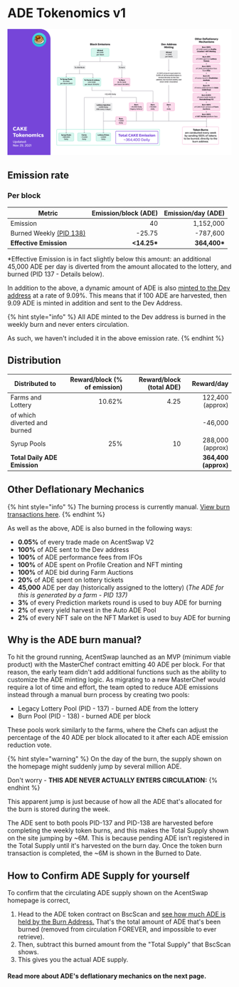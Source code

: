 # ADE Tokenomics v1

![](../../.gitbook/assets/en-1129.png)

## **Emission rate** <a href="#emission-rate" id="emission-rate"></a>

### **Per block**

| **Metric**                                                                   | **Emission/block (ADE)** | **Emission/day (ADE)** |
| ---------------------------------------------------------------------------- | ------------------------: | ----------------------: |
| Emission                                                                     |                        40 |               1,152,000 |
| Burned Weekly [(PID 138)](cake-tokenomics-v1.md#why-is-the-cake-burn-manual) |                    -25.75 |                -787,600 |
| **Effective Emission**                                                       |              **<14.25\*** |           **364,400\*** |

\*Effective Emission is in fact slightly below this amount: an additional 45,000 ADE per day is diverted from the amount allocated to the lottery, and burned (PID 137 - Details below).

In addition to the above, a dynamic amount of ADE is also [minted to the Dev address](https://bscscan.com/address/0xceba60280fb0ecd9a5a26a1552b90944770a4a0e#tokentxns) at a rate of 9.09%. This means that if 100 ADE are harvested, then 9.09 ADE is minted in addition and sent to the Dev Address.

{% hint style="info" %}
All ADE minted to the Dev address is burned in the weekly burn and never enters circulation.&#x20;

As such, we haven't included it in the above emission rate.
{% endhint %}

## Distribution <a href="#distribution" id="distribution"></a>

| Distributed to                | Reward/block (% of emission) | Reward/block (total ADE) |           Reward/day |
| ----------------------------- | ---------------------------: | ------------------------: | -------------------: |
| Farms and Lottery             |                       10.62% |                      4.25 |     122,400 (approx) |
| of which diverted and burned  |                              |                           |              -46,000 |
| Syrup Pools                   |                          25% |                        10 |     288,000 (approx) |
| **Total Daily ADE Emission** |                              |                           | **364,400 (approx)** |

## **Other Deflationary Mechanics** <a href="#other-deflationary-mechanics" id="other-deflationary-mechanics"></a>

{% hint style="info" %}
The burning process is currently manual. [View burn transactions here](https://bscscan.com/token/0x0e09fabb73bd3ade0a17ecc321fd13a19e81ce82?a=0x000000000000000000000000000000000000dead).
{% endhint %}

As well as the above, ADE is also burned in the following ways:

* **0.05%** of every trade made on AcentSwap V2
* **100%** of ADE sent to the Dev address
* **100%** of ADE performance fees from IFOs
* **100%** of ADE spent on Profile Creation and NFT minting
* **100%** of ADE bid during Farm Auctions
* **20%** of ADE spent on lottery tickets
* **45,000** ADE per day (historically assigned to the lottery) (_The ADE for this is generated by a farm - PID 137)_
* **3%** of every Prediction markets round is used to buy ADE for burning
* **2%** of every yield harvest in the Auto ADE Pool
* **2%** of every NFT sale on the NFT Market is used to buy ADE for burning

## Why is the ADE burn manual?

To hit the ground running, AcentSwap launched as an MVP (minimum viable product) with the MasterChef contract emitting 40 ADE per block. For that reason, the early team didn't add additional functions such as the ability to customize the ADE minting logic. As migrating to a new MasterChef would require a lot of time and effort, the team opted to reduce ADE emissions instead through a manual burn process by creating two pools:

* Legacy Lottery Pool (PID - 137) - burned ADE from the lottery
* Burn Pool (PID - 138) - burned ADE per block

These pools work similarly to the farms, where the Chefs can adjust the percentage of the 40 ADE per block allocated to it after each ADE emission reduction vote.

{% hint style="warning" %}
On the day of the burn, the supply shown on the homepage might suddenly jump by several million ADE.&#x20;

Don't worry - **THIS ADE NEVER ACTUALLY ENTERS CIRCULATION:**
{% endhint %}

This apparent jump is just because of how all the ADE that's allocated for the burn is stored during the week.&#x20;

The ADE sent to both pools PID-137 and PID-138 are harvested before completing the weekly token burns, and this makes the Total Supply shown on the site jumping by \~6M. This is because pending ADE isn’t registered in the Total Supply until it's harvested on the burn day. Once the token burn transaction is completed, the \~6M is shown in the Burned to Date.&#x20;

## How to Confirm ADE Supply for yourself

To confirm that the circulating ADE supply shown on the AcentSwap homepage is correct,&#x20;

1. Head to the ADE token contract on BscScan and [see how much ADE is held by the Burn Address.](https://bscscan.com/token/0x0e09fabb73bd3ade0a17ecc321fd13a19e81ce82#balances) That's the total amount of ADE that's been burned (removed from circulation FOREVER, and impossible to ever retrieve).
2. Then, subtract this burned amount from the "Total Supply" that BscScan shows.
3. This gives you the actual ADE supply.



#### **Read more about ADE's deflationary mechanics on the next page.** <a href="#read-more-about-cakes-deflationary-mechanics-on-the-next-page" id="read-more-about-cakes-deflationary-mechanics-on-the-next-page"></a>
